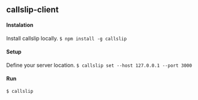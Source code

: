 ## callslip-client

#### Instalation

Install callslip locally.
`$ npm install -g callslip`

#### Setup

Define your server location.
`$ callslip set --host 127.0.0.1 --port 3000`

#### Run
`$ callslip`
